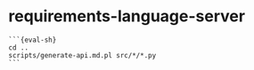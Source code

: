 # requirements-language-server

````{eval-rst}
```{eval-sh}
cd ..
scripts/generate-api.md.pl src/*/*.py
```
````
